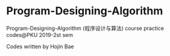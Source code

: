 # Program-Designing-Algorithm

Program-Designing-Algorithm (程序设计与算法) course practice codes@PKU 2019-2st sem

Codes written by Hojin Bae
